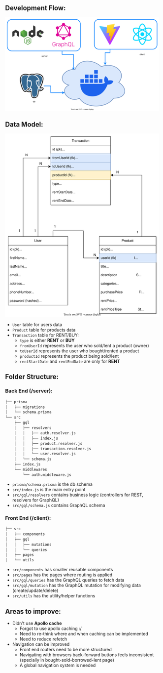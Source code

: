 ## Development Flow:

<img alt="workflow" src="./assets/development-flow.drawio.svg" width="500">

## Data Model:

<img alt="workflow" src="./assets/data-model.drawio.svg" width="500">

- `User` table for users data
- `Product` table for products data
- `Transaction` table for RENT/BUY:
  - `type` is either **RENT** or **BUY**
  - `fromUserId` represents the user who sold/lent a product (owner)
  - `toUserId` represents the user who bought/rented a product
  - `productId` represents the product being sold/lent
  - `rentStartDate` and `rentEndDate` are only for **RENT**

## Folder Structure:

### Back End (/server):

```bash
├── prisma
│   ├── migrations
│   └── schema.prisma
└── src
    ├── gql
    │   ├── resolvers
    │   │   ├── auth.resolver.js
    │   │   ├── index.js
    │   │   ├── product.resolver.js
    │   │   ├── transaction.resolver.js
    │   │   └── user.resolver.js
    │   └── schema.js
    ├── index.js
    └── middlewares
        └── auth.middleware.js
```

- `prisma/schema.prisma` is the db schema
- `src/index.js` is the main entry point
- `src/gql/resolvers` contains business logic (controllers for REST, resolvers for GraphQL)
- `src/gql/schema.js` contains GraphQL schema

### Front End (/client):

```bash
├── src
│   ├── components
│   ├── gql
│   │   ├── mutations
│   │   └── queries
│   ├── pages
│   └── utils
```

- `src/components` has smaller reusable components
- `src/pages` has the pages where routing is applied
- `src/gql/queries` has the GraphQL queries to fetch data
- `src/gql/mutation` has the GraphQL mutation for modifying data (create/update/delete)
- `src/utils` has the utility/helper functions

## Areas to improve:

- Didn't use **Apollo cache**
  - Forgot to use apollo caching :/
  - Need to re-think where and when caching can be implemented
  - Need to reduce refetch
- Navigation can be improved
  - Front end routers need to be more structured
  - Navigating with browsers back-forward buttons feels inconsistent (specially in bought-sold-borrowed-lent page)
  - A global navigation system is needed
